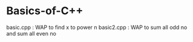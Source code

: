 # Basics-of-C++
basic.cpp : WAP to find x to power n 
basic2.cpp : WAP to sum all odd no and sum all even no


